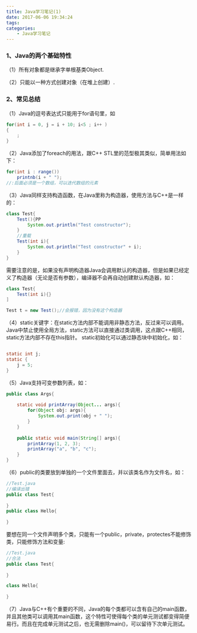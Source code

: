 ```yaml
---
title: Java学习笔记(1)
date: 2017-06-06 19:34:24
tags:
categories:
    - Java学习笔记
---
```


### 1、Java的两个基础特性
（1）所有对象都是继承字单根基类Object.

（2）只能以一种方式创建对象（在堆上创建）.

### 2、常见总结
（1）Java的逗号表达式只能用于for语句里，如
```java
for(int i = 0, j = i + 10; i<5 ; i++ )
{
    ;
}
```
<!--more-->
（2）Java添加了foreach的用法，跟C++ STL里的范型极其类似，简单用法如下：
```java
for(int i : range())
    printnb(i + " ");
//:后面必须是一个数组，可以迭代数组的元素
```

（3）Java同样支持构造函数，在Java里称为构造器，使用方法与C++是一样的：
```java
class Test{
    Test(){PP
        System.out.println("Test constructor");
    }
    //重载
    Test(int i){
        System.out.println("Test constructor" + i);
    }
}

```
需要注意的是，如果没有声明构造器Java会调用默认的构造器，但是如果已经定义了构造器（无论是否有参数），编译器不会再自动创建默认构造器，如：
```java
class Test{
    Test(int i){}
]

Test t = new Test();//会报错，因为没有这个构造器
```

（4）static关键字：在static方法内部不能调用非静态方法，反过来可以调用。Java中禁止使用全局方法，static方法可以直接通过类调用，这点跟C++相同，static方法内部不存在this指针。
static初始化可以通过静态块中初始化，如：
```java

static int j;
static {
    j = 5;
}

```

（5）Java支持可变参数列表，如：
```java
public class Args{
    
    static void printArray(Object... args){
        for(Object obj: args){
            System.out.print(obj + " ");
        }
    }
    
    public static void main(String[] args){
        printArray(1, 2, 3);
        printArray("a", "b", "c");
    }
}

```
（6）public的类要放到单独的一个文件里面去，并以该类名作为文件名，如：
```java
//Test.java
//编译出错
public class Test{
    
}
public class Hello{
    
}

```
要想在同一个文件声明多个类，只能有一个public，private，protectes不能修饰类，只能修饰方法和变量:
```java
//Test.java
//合法
public class Test{
    
}

class Hello{
    
}
```
（7）Java与C++有个重要的不同，Java的每个类都可以含有自己的main函数，并且其他类可以调用其main函数，这个特性可使得每个类的单元测试都变得简便易行。而且在完成单元测试之后，也无需删除main()，可以留待下次单元测试。








